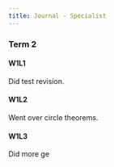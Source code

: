 ```yaml
---
title: Journal - Specialist
---
```


### Term 2
#### W1L1
Did test revision.

#### W1L2
Went over circle theorems.

#### W1L3
Did more ge



